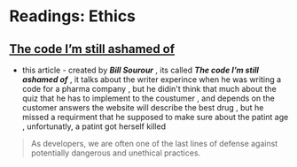 # Readings: Ethics
## [The code I’m still ashamed of](https://medium.freecodecamp.org/the-code-im-still-ashamed-of-e4c021dff55e)
- this article - created by ***Bill Sourour*** , its called ***The code I’m still ashamed of*** , it talks about the writer experince when he was writing a code for a pharma company , but he didin't think that much about the quiz that he has to implement to the coustumer , and depends on the customer answers the website will describe the best drug , but he missed a requirment that he supposed to make sure about the patint age , unfortunatly, a patint got herself killed 
>As developers, we are often one of the last lines of defense against potentially dangerous and unethical practices.



